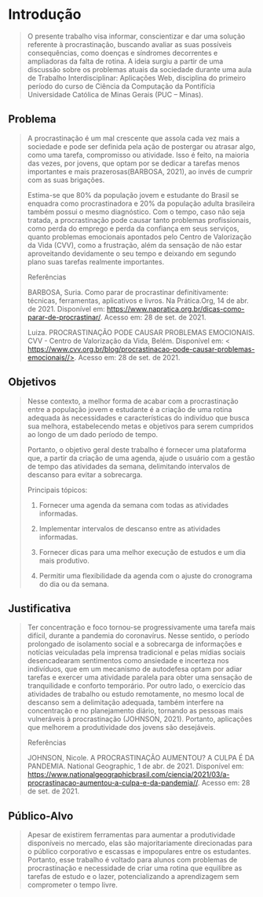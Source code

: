 # Introdução
> O presente trabalho visa informar, conscientizar e dar uma solução referente à procrastinação, buscando avaliar as suas possíveis consequências, como doenças e síndromes 
> decorrentes e ampliadoras da falta de rotina. A ideia surgiu a partir de uma discussão sobre os problemas atuais da sociedade durante uma aula de Trabalho Interdisciplinar: 
> Aplicações Web, disciplina do primeiro período do curso de Ciência da Computação da Pontifícia Universidade Católica de Minas Gerais (PUC – Minas).
>

## Problema
> A procrastinação é um mal crescente que assola cada vez mais a sociedade e pode ser definida pela ação de postergar ou atrasar algo, como uma tarefa, compromisso ou atividade. 
> Isso é feito, na maioria das vezes, por jovens, que optam por se dedicar a tarefas menos importantes e mais prazerosas(BARBOSA, 2021), ao invés de cumprir com as suas 
> brigações.
> 
> Estima-se que 80% da população jovem e estudante do Brasil se enquadra como procrastinadora e 20% da população adulta brasileira também possui o mesmo diagnóstico. Com o 
> tempo, caso não seja tratada, a procrastinação pode causar tanto problemas profissionais, como perda do emprego e perda da confiança em seus serviços, quanto problemas 
> emocionais apontados pelo Centro de Valorização da Vida (CVV), como a frustração, além da sensação de não estar aproveitando devidamente o seu tempo e deixando em segundo 
> plano suas tarefas realmente importantes.
>
> Referências
> 
> BARBOSA, Suria. Como parar de procrastinar definitivamente: técnicas, ferramentas, aplicativos e livros. Na Prática.Org, 14 de abr. de 2021. Disponível em: 
> <https://www.napratica.org.br/dicas-como-parar-de-procrastinar/>. Acesso em: 28 de set. de 2021.
> 
> Luiza. PROCRASTINAÇÃO PODE CAUSAR PROBLEMAS EMOCIONAIS. CVV - Centro de Valorização da Vida, Belém. Disponível em: 
> < https://www.cvv.org.br/blog/procrastinacao-pode-causar-problemas-emocionais//>. Acesso em: 28 de set. de 2021.

## Objetivos
> Nesse contexto, a melhor forma de acabar com a procrastinação entre a população jovem e estudante é a criação de uma rotina adequada às necessidades e características do 
> indivíduo que busca sua melhora, estabelecendo metas e objetivos para serem cumpridos ao longo de um dado período de tempo.
> 
> Portanto, o objetivo geral deste trabalho é fornecer uma plataforma que, a partir da criação de uma agenda, ajude o usuário com a gestão de tempo das atividades da semana,
> delimitando intervalos de descanso para evitar a sobrecarga.
> 
> Principais tópicos:
> 
> 1. Fornecer uma agenda da semana com todas as atividades informadas.
> 
> 2. Implementar intervalos de descanso entre as atividades informadas. 
> 
> 3. Fornecer dicas para uma melhor execução de estudos e um dia mais produtivo.
> 
> 4. Permitir uma flexibilidade da agenda com o ajuste do cronograma do dia ou da semana.
> 

## Justificativa

> Ter concentração e foco tornou-se progressivamente uma tarefa mais difícil, durante a pandemia do coronavírus. Nesse sentido, o período prolongado de isolamento social e a 
> sobrecarga de informações e notícias veiculadas pela imprensa tradicional e pelas mídias sociais desencadearam sentimentos como ansiedade e incerteza nos indivíduos, que em um 
> mecanismo de autodefesa optam por adiar tarefas e exercer uma atividade paralela para obter uma sensação de tranquilidade e conforto temporário.
> Por outro lado, o exercício das atividades de trabalho ou estudo remotamente, no mesmo local de descanso sem a delimitação adequada, também interfere na concentração e no
> planejamento diário, tornando as pessoas mais vulneráveis à procrastinação (JOHNSON, 2021). Portanto, aplicações que melhorem a produtividade dos jovens são desejáveis.
> 
> Referências
> 
> JOHNSON, Nicole. A PROCRASTINAÇÃO AUMENTOU? A CULPA É DA PANDEMIA. National Geographic, 1 de abr. de 2021. Disponível em: 
> <https://www.nationalgeographicbrasil.com/ciencia/2021/03/a-procrastinacao-aumentou-a-culpa-e-da-pandemia//>. Acesso em: 28 de set. de 2021.
>

## Público-Alvo

> Apesar de existirem ferramentas para aumentar a produtividade disponíveis no mercado, elas são majoritariamente direcionadas para o público corporativo e escassas e 
> impopulares entre os estudantes. Portanto, esse trabalho é voltado para alunos com problemas de procrastinação e necessidade de criar uma rotina que equilibre as tarefas de 
> estudo e o lazer, potencializando a aprendizagem sem comprometer o tempo livre.
>
